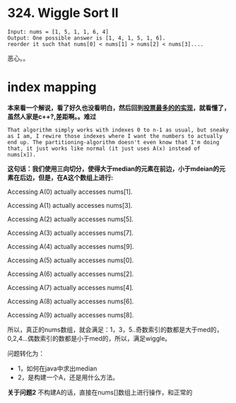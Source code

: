 # 324. Wiggle Sort II
```
Input: nums = [1, 5, 1, 1, 6, 4]
Output: One possible answer is [1, 4, 1, 5, 1, 6].
reorder it such that nums[0] < nums[1] > nums[2] < nums[3]....
```
恶心。。

# index mapping

**本来看一个解说，看了好久也没看明白，然后回到[投票最多的的实现](https://leetcode.com/problems/wiggle-sort-ii/discuss/77677/O(n)%2BO(1)-after-median-Virtual-Indexing)，就看懂了，虽然人家是c++?,差距啊。。难过**


```
That algorithm simply works with indexes 0 to n-1 as usual, but sneaky as I am, I rewire those indexes where I want the numbers to actually end up. The partitioning-algorithm doesn't even know that I'm doing that, it just works like normal (it just uses A(x) instead of nums[x]).
```
**这句话：我们使用三向切分，使得大于median的元素在前边，小于mdeian的元素在后边，但是，在A这个数组上进行:**

Accessing A(0) actually accesses nums[1].

Accessing A(1) actually accesses nums[3].

Accessing A(2) actually accesses nums[5].

Accessing A(3) actually accesses nums[7].

Accessing A(4) actually accesses nums[9].

Accessing A(5) actually accesses nums[0].

Accessing A(6) actually accesses nums[2].

Accessing A(7) actually accesses nums[4].

Accessing A(8) actually accesses nums[6].

Accessing A(9) actually accesses nums[8].

所以，真正的nums数组，就会满足：1，3，5..奇数索引的数都是大于med的，0,2,4...偶数索引的数都是小于med的，所以，满足wiggle。

问题转化为：
* 1，如何在java中求出median
* 2，是构建一个A，还是用什么方法。

**关于问题2**
不构建A的话，直接在nums[]数组上进行操作，和正常的
